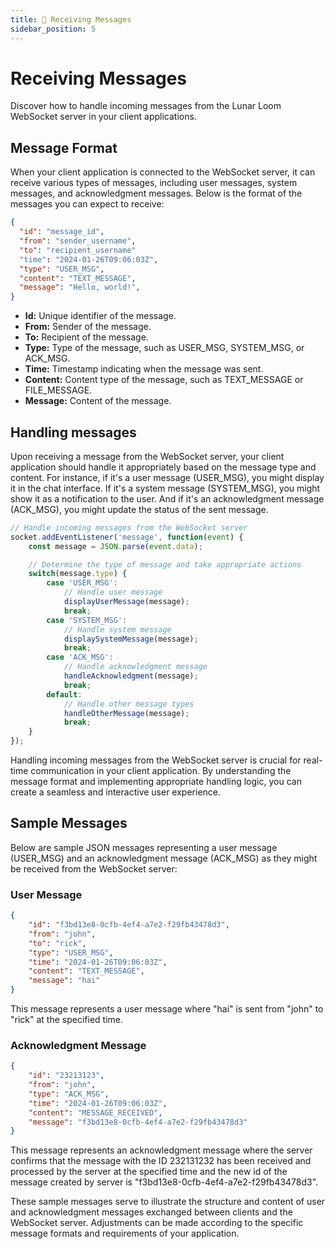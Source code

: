 ```yaml
---
title: 📨 Receiving Messages
sidebar_position: 5
---
```


# Receiving Messages

Discover how to handle incoming messages from the Lunar Loom WebSocket server in your client applications.

## Message Format

When your client application is connected to the WebSocket server, it can receive various types of messages, including user messages, system messages, and acknowledgment messages. Below is the format of the messages you can expect to receive:

```json
{
  "id": "message_id",
  "from": "sender_username",
  "to": "recipient_username"
  "time": "2024-01-26T09:06:03Z",
  "type": "USER_MSG",
  "content": "TEXT_MESSAGE",
  "message": "Hello, world!",
}
```

- **Id:** Unique identifier of the message.
- **From:** Sender of the message.
- **To:** Recipient of the message.
- **Type:** Type of the message, such as USER_MSG, SYSTEM_MSG, or ACK_MSG.
- **Time:** Timestamp indicating when the message was sent.
- **Content:** Content type of the message, such as TEXT_MESSAGE or FILE_MESSAGE.
- **Message:** Content of the message.

## Handling messages

Upon receiving a message from the WebSocket server, your client application should handle it appropriately based on the message
type and content. For instance, if it's a user message (USER_MSG), you might display it in the chat interface. If it's a system
message (SYSTEM_MSG), you might show it as a notification to the user. And if it's an acknowledgment message (ACK_MSG), you
might update the status of the sent message.

```js
// Handle incoming messages from the WebSocket server
socket.addEventListener('message', function(event) {
    const message = JSON.parse(event.data);

    // Determine the type of message and take appropriate actions
    switch(message.type) {
        case 'USER_MSG':
            // Handle user message
            displayUserMessage(message);
            break;
        case 'SYSTEM_MSG':
            // Handle system message
            displaySystemMessage(message);
            break;
        case 'ACK_MSG':
            // Handle acknowledgment message
            handleAcknowledgment(message);
            break;
        default:
            // Handle other message types
            handleOtherMessage(message);
            break;
    }
});
```
Handling incoming messages from the WebSocket server is crucial for real-time communication in your client application. By
understanding the message format and implementing appropriate handling logic, you can create a seamless and interactive user
experience.

## Sample Messages

Below are sample JSON messages representing a user message (USER_MSG) and an acknowledgment message (ACK_MSG) as they might be
received from the WebSocket server:

### User Message
```json
{
	"id": "f3bd13e8-0cfb-4ef4-a7e2-f29fb43478d3",
	"from": "john",
	"to": "rick",
	"type": "USER_MSG",
	"time": "2024-01-26T09:06:03Z",
	"content": "TEXT_MESSAGE",
	"message": "hai"
}
```

This message represents a user message where "hai" is sent from "john" to "rick" at the specified time.

### Acknowledgment Message

```json
{
	"id": "23213123",
    "from": "john",
	"type": "ACK_MSG",
	"time": "2024-01-26T09:06:03Z",
	"content": "MESSAGE_RECEIVED",
	"message": "f3bd13e8-0cfb-4ef4-a7e2-f29fb43478d3"
}
```
This message represents an acknowledgment message where the server confirms that the message with the ID 232131232
has been received and processed by the server at the specified time and the new id of the message created by server 
 is "f3bd13e8-0cfb-4ef4-a7e2-f29fb43478d3".

These sample messages serve to illustrate the structure and content of user and acknowledgment messages exchanged between
clients and the WebSocket server. Adjustments can be made according to the specific message formats and requirements of your
application.
